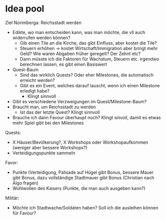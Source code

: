 # Idea pool

Ziel Norimberga: Reichsstadt werden

- Edikte, wo man entscheiden kann, was man möchte, die vll auch widerrufen werden können?
    - Gib einen Tile an die Kirche, das gibt Einfluss, aber kostet die Tile?
    - Steuern erhöhen -> kostet Wirtschaft/Immigration aber bringt mehr Geld? Wie waren Abgaben früher geregelt? Der
      Zehnt etc?
    - Dann müsste ich die Faktoren für Wachstum, Steuern etc. irgendwo berechnen lassen, es gibt einen Basiswert
- Quest-Baum
    - Sind das wirklich Quests? Oder eher Milestones, die automatisch erreicht werden?
    - Gibt es ein Event, welches darauf lauscht, wenn ich einen Milestone erledigt habe?
        - Klingt sinnvoll
- Gibt es verschiedene Verzweigungen im Quest/Milestone-Baum?
- Braucht man, um Reichsstadt zu werden
    - Ist das der letzte Quest? Klingt sinnvoll
- Brauche ich dann Favour überhaupt noch? Klingt sinvoll, damit es etwas mehr Spiel gibt bei den Milestones

Quests:

- X Häuser/Bevölkerung?, X Workshops oder Workshopaufkommen (weniger aber bessere Workshops?)
- Verteidigungspunkte sammeln

Favor:

- Punkte (Verteidigung, Palisade auf Hügel gibt Bonus, bessere Mauer gibt Bonus, dazu vollständige Stadtmauer gibt
  Bonus (Christian nach Algo fragen)
- Wohlwollen des Kaisers (Punkte, die man auch ausgeben kann?)

Militär:

- Möchte ich Stadtwache/Soldaten haben? Soll ich die ausleihen können für Favour?

